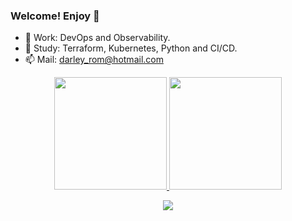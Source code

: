 ### Welcome! Enjoy 🤖

- 🔭 Work: DevOps and Observability.
- 🌱 Study: Terraform, Kubernetes, Python and CI/CD.
- 📫 Mail: darley_rom@hotmail.com


<div align="center">
  <a href="https://github.com/randeldarlei">
  <img height="180em" src="https://github-readme-stats.vercel.app/api?username=randeldarlei&show_icons=true&theme=discord_old_blurple&include_all_commits=true&count_private=true"/>
    <img height="180em" src="https://github-readme-stats.vercel.app/api/top-langs/?username=randeldarlei&layout=compact&langs_count=7&theme=discord_old_blurple"/>
</div>
  
 <div align="center">
   
   <a href="https://www.linkedin.com/in/darlei-randel-6274bb94/" target="_blank"><img src="https://img.shields.io/badge/-LinkedIn-%230077B5?style=for-the-badge&logo=linkedin&logoColor=white" target="_blank"></a> 
  </div>
